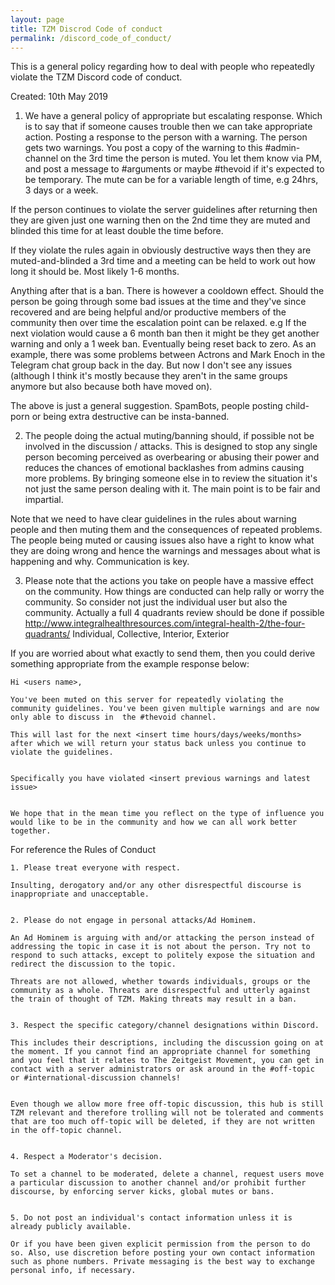 ```yaml
---
layout: page
title: TZM Discrod Code of conduct
permalink: /discord_code_of_conduct/
---
```


This is a general policy regarding how to deal with people who repeatedly violate the TZM Discord code of conduct.

Created: 10th May 2019

1. We have a general policy of appropriate but escalating response. Which is to say that if someone causes trouble then we can take appropriate action. Posting a response to the person with a warning. The person gets two warnings. You post a copy of the warning to this #admin-channel on the 3rd time the person is muted. You let them know via PM, and post a message to #arguments or maybe #thevoid if it's expected to be temporary.
The mute can be for a variable length of time, e.g 24hrs, 3 days or a week.

If the person continues to violate the server guidelines after returning then they are given just one warning then on the 2nd time they are muted and blinded this time for at least double the time before.

If they violate the rules again in obviously destructive ways then they are muted-and-blinded a 3rd time and a meeting can be held to work out how long it should be. Most likely 1-6 months.

Anything after that is a ban.
There is however a cooldown effect. Should the person be going through some bad issues at the time and they've since recovered and are being helpful and/or productive members of the community then over time the escalation point can be relaxed. e.g If the next violation would cause a 6 month ban then it might be they get another warning and only a 1 week ban. Eventually being reset back to zero.
As an example, there was some problems between Actrons and Mark Enoch in the Telegram chat group back in the day. But now I don't see any issues (although I think it's mostly because they aren't in the same groups anymore but also because both have moved on).

The above is just a general suggestion. SpamBots, people posting child-porn or being extra destructive can be insta-banned.

2. The people doing the actual muting/banning should, if possible not be involved in the discussion / attacks. This is designed to stop any single person becoming perceived as overbearing or abusing their power and reduces the chances of emotional backlashes from admins causing more problems. By bringing someone else in to review the situation it's not just the same person dealing with it. The main point is to be fair and impartial.

Note that we need to have clear guidelines in the rules about warning people and then muting them and the consequences of repeated problems.
The people being muted or causing issues also have a right to know what they are doing wrong and hence the warnings and messages about what is happening and why.
Communication is key.

3. Please note that the actions you take on people have a massive effect on the community. How things are conducted can help rally or worry the community. So consider not just the individual user but also the community.
Actually a full 4 quadrants review should be done if possible http://www.integralhealthresources.com/integral-health-2/the-four-quadrants/
Individual, Collective, Interior, Exterior


If you are worried about what exactly to send them, then you could derive something appropriate from the example response below:

    Hi <users name>,

    You've been muted on this server for repeatedly violating the community guidelines. You've been given multiple warnings and are now only able to discuss in  the #thevoid channel.

    This will last for the next <insert time hours/days/weeks/months> after which we will return your status back unless you continue to violate the guidelines.


    Specifically you have violated <insert previous warnings and latest issue>


    We hope that in the mean time you reflect on the type of influence you would like to be in the community and how we can all work better together.




For reference the Rules of Conduct

    1. Please treat everyone with respect.

    Insulting, derogatory and/or any other disrespectful discourse is inappropriate and unacceptable. 


    2. Please do not engage in personal attacks/Ad Hominem.

    An Ad Hominem is arguing with and/or attacking the person instead of addressing the topic in case it is not about the person. Try not to respond to such attacks, except to politely expose the situation and redirect the discussion to the topic. 

    Threats are not allowed, whether towards individuals, groups or the community as a whole. Threats are disrespectful and utterly against the train of thought of TZM. Making threats may result in a ban.


    3. Respect the specific category/channel designations within Discord.

    This includes their descriptions, including the discussion going on at the moment. If you cannot find an appropriate channel for something and you feel that it relates to The Zeitgeist Movement, you can get in contact with a server administrators or ask around in the #off-topic or #international-discussion channels!


    Even though we allow more free off-topic discussion, this hub is still TZM relevant and therefore trolling will not be tolerated and comments that are too much off-topic will be deleted, if they are not written in the off-topic channel.


    4. Respect a Moderator's decision.

    To set a channel to be moderated, delete a channel, request users move a particular discussion to another channel and/or prohibit further discourse, by enforcing server kicks, global mutes or bans.


    5. Do not post an individual's contact information unless it is already publicly available.

    Or if you have been given explicit permission from the person to do so. Also, use discretion before posting your own contact information such as phone numbers. Private messaging is the best way to exchange personal info, if necessary.






